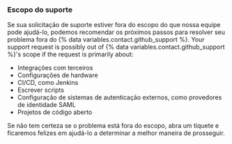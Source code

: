 
### Escopo do suporte

Se sua solicitação de suporte estiver fora do escopo do que nossa equipe pode ajudá-lo, podemos recomendar os próximos passos para resolver seu problema fora do {% data variables.contact.github_support %}. Your support request is possibly out of {% data variables.contact.github_support %}'s scope if the request is primarily about:
- Integrações com terceiros
- Configurações de hardware
- CI/CD, como Jenkins
- Escrever scripts
- Configuração de sistemas de autenticação externos, como provedores de identidade SAML
- Projetos de código aberto

Se não tem certeza se o problema está fora do escopo, abra um tíquete e ficaremos felizes em ajudá-lo a determinar a melhor maneira de prosseguir.
